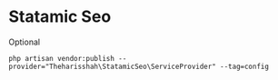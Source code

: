 # Statamic Seo

Optional

```
php artisan vendor:publish --provider="Theharisshah\StatamicSeo\ServiceProvider" --tag=config
```
